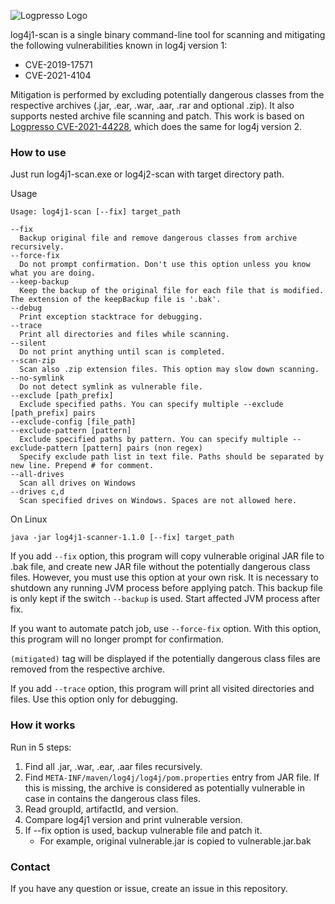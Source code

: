 ![Logpresso Logo](logo.png)

log4j1-scan is a single binary command-line tool for scanning and mitigating the following vulnerabilities known in log4j version 1:

* CVE-2019-17571
* CVE-2021-4104

Mitigation is performed by excluding potentially dangerous classes from the respective archives (.jar, .ear, .war, .aar, .rar and optional .zip).
It also supports nested archive file scanning and patch.
This work is based on [Logpresso CVE-2021-44228](https://github.com/logpresso/CVE-2021-44228-Scanner), which does the same for log4j version 2.

### How to use
Just run log4j1-scan.exe or log4j2-scan with target directory path.

Usage
```
Usage: log4j1-scan [--fix] target_path

--fix
  Backup original file and remove dangerous classes from archive recursively.
--force-fix
  Do not prompt confirmation. Don't use this option unless you know what you are doing.
--keep-backup
  Keep the backup of the original file for each file that is modified. The extension of the keepBackup file is '.bak'.
--debug
  Print exception stacktrace for debugging.
--trace
  Print all directories and files while scanning.
--silent
  Do not print anything until scan is completed.
--scan-zip
  Scan also .zip extension files. This option may slow down scanning.
--no-symlink
  Do not detect symlink as vulnerable file.
--exclude [path_prefix]
  Exclude specified paths. You can specify multiple --exclude [path_prefix] pairs
--exclude-config [file_path]
--exclude-pattern [pattern]
  Exclude specified paths by pattern. You can specify multiple --exclude-pattern [pattern] pairs (non regex)
  Specify exclude path list in text file. Paths should be separated by new line. Prepend # for comment.
--all-drives
  Scan all drives on Windows
--drives c,d
  Scan specified drives on Windows. Spaces are not allowed here.
```

On Linux
```
java -jar log4j1-scanner-1.1.0 [--fix] target_path
```

If you add `--fix` option, this program will copy vulnerable original JAR file to .bak file, and create new JAR file without the potentially dangerous class files. However, you must use this option at your own risk. It is necessary to shutdown any running JVM process before applying patch. This backup file is only kept if the switch `--backup` is used. Start affected JVM process after fix.

If you want to automate patch job, use `--force-fix` option. With this option, this program will no longer prompt for confirmation.

`(mitigated)` tag will be displayed if the potentially dangerous class files are removed from the respective archive.

If you add `--trace` option, this program will print all visited directories and files. Use this option only for debugging.

### How it works
Run in 5 steps:
1. Find all .jar, .war, .ear, .aar files recursively.
2. Find `META-INF/maven/log4j/log4j/pom.properties` entry from JAR file. If this is missing, the archive is considered as potentially vulnerable in case in contains the dangerous class files.
3. Read groupId, artifactId, and version.
4. Compare log4j1 version and print vulnerable version.
5. If --fix option is used, backup vulnerable file and patch it.
   * For example, original vulnerable.jar is copied to vulnerable.jar.bak

### Contact
If you have any question or issue, create an issue in this repository.
